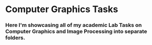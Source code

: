 # Computer Graphics Tasks

### Here I'm showcasing all of my academic Lab Tasks on Computer Graphics and Image Processing into separate folders.
